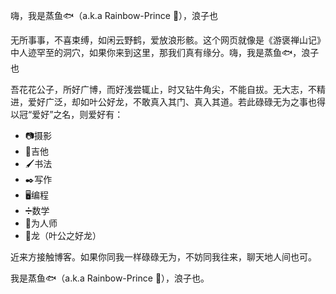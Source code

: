 嗨，我是蒸鱼🐟（a.k.a Rainbow-Prince 🌈），浪子也

无所事事，不喜束缚，如闲云野鹤，爱放浪形骸。这个网页就像是《游褒禅山记》中人迹罕至的洞穴，如果你来到这里，那我们真有缘分。嗨，我是蒸鱼🐟，浪子也

吾花花公子，所好广博，而好浅尝辄止，时又钻牛角尖，不能自拔。无大志，不精进，爱好广泛，却如叶公好龙，不敢真入其门、真入其道。若此碌碌无为之事也得以冠“爱好”之名，则爱好有：

- 📷摄影
- 🎸吉他
- 🖌️书法
- ✒️写作
- 🖥️编程
- ➗数学
- 📖为人师
- 🐉龙（叶公之好龙）

近来方接触博客。如果你同我一样碌碌无为，不妨同我往来，聊天地人间也可。

我是蒸鱼🐟（a.k.a Rainbow-Prince 🌈），浪子也。